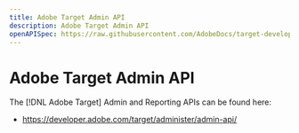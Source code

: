 ```yaml
---
title: Adobe Target Admin API
description: Adobe Target Admin API
openAPISpec: https://raw.githubusercontent.com/AdobeDocs/target-developers/main/src/admin-api.json 
---
```


# Adobe Target Admin API

The [!DNL Adobe Target] Admin and Reporting APIs can be found here: 

* https://developer.adobe.com/target/administer/admin-api/


